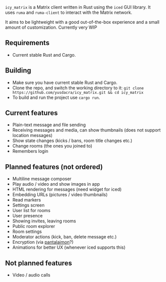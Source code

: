 `icy_matrix` is a Matrix client written in Rust using the `iced` GUI library. It uses `ruma` and `ruma-client` to interact with the Matrix network.

It aims to be lightweight with a good out-of-the-box experience and a small amount of customization. Currently very WIP

## Requirements
- Current stable Rust and Cargo.

## Building
- Make sure you have current stable Rust and Cargo.
- Clone the repo, and switch the working directory to it: `git clone https://github.com/yusdacra/icy_matrix.git && cd icy_matrix` 
- To build and run the project use `cargo run`.

## Current features
- Plain-text message and file sending
- Receiving messages and media, can show thumbnails (does not support location messages)
- Show state changes (kicks / bans, room title changes etc.)
- Change rooms (the ones you joined to)
- Remembers login

## Planned features (not ordered)
- Multiline message composer
- Play audio / video and show images in app 
- HTML rendering for messages (need widget for iced)
- Embedding URLs (pictures / video thumbnails)
- Read markers
- Settings screen
- User list for rooms
- User presence
- Showing invites, leaving rooms 
- Public room explorer
- Room settings
- Moderator actions (kick, ban, delete message etc.)
- Encryption (via [pantalaimon](https://github.com/matrix-org/pantalaimon)?)
- Animations for better UX (whenever iced supports this)

## Not planned features
- Video / audio calls
